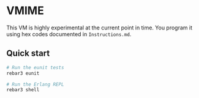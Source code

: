 # VMIME

This VM is highly experimental at the current point in time. You program it using hex codes documented in `Instructions.md`.

## Quick start

```sh
# Run the eunit tests
rebar3 eunit

# Run the Erlang REPL
rebar3 shell
```